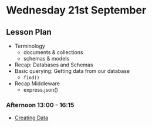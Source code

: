 # Wednesday 21st September

## Lesson Plan

+ Terminology
  + documents & collections
  + schemas & models
+ Recap: Databases and Schemas
+ Basic querying: Getting data from our database
  + `find()`
+ Recap Middleware
  + express.json()

### Afternoon 13:00 - 16:15

+ [Creating Data](https://github.com/FrancoSpeziali/db-creating-data)
